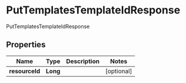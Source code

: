 

# PutTemplatesTemplateIdResponse

PutTemplatesTemplateIdResponse
## Properties

Name | Type | Description | Notes
------------ | ------------- | ------------- | -------------
**resourceId** | **Long** |  |  [optional]



